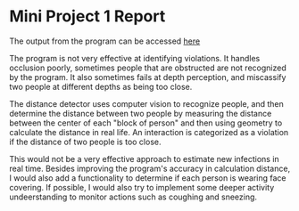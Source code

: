 # Mini Project 1 Report

The output from the program can be accessed [here](output_of_Dance.avi)

The program is not very effective at identifying violations. It handles occlusion poorly, sometimes people that are obstructed are not recognized by the program. It also sometimes fails at depth perception, and miscassify two people at different depths as being too close. 

The distance detector uses computer vision to recognize people, and then determine the distance between two people by measuring the distance between the center of each "block of person" and then using geometry to calculate the distance in real life. An interaction is categorized as a violation if the distance of two people is too close. 

This would not be a very effective approach to estimate new infections in real time. Besides improving the program's accuracy in calculation distance, I would also add a functionality to determine if each person is wearing face covering. If possible, I would also try to implement some deeper activity undeerstanding to monitor actions such as coughing and sneezing. 
